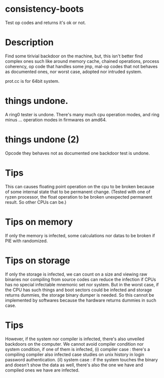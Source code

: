 # consistency-boots
Test op codes and returns it's ok or not.

# Description
Find some tirivial backdoor on the machine, but, this isn't better find complex ones such like
around memory cache, chained operations, process coherency, op code that handles some jmp,
mal-op codes that not behaves as documented ones, nor worst case, adopted nor intruded system.

prot.cc is for 64bit system.

# things undone.
A ring0 tester is undone. There's many much cpu operation modes,
and ring minus ... operation modes in firmwares on amd64.

# things undone (2)
Opcode they behaves not as documented one backdoor test is undone.

# Tips
This can causes floating point operation on the cpu to be broken because of some internal state
that to be permanent change. (Tested with one of ryzen processor, the float operation to be broken
unexpected permanent result. So other CPUs can be.)

# Tips on memory
If only the memory is infected, some calculations nor datas to be broken if PIE with randomized.

# Tips on storage
If only the storage is infected, we can count on a size and viewing raw binaries nor compiling
from source codes can reduce the infection if CPUs has no special infectable mnemonic set nor
system. But in the worst case, if the CPU has such things and boot sectors could be infected
and storage returns dummies, the storage binary dumper is needed. So this cannot be implemented
by softwares because the hardware returns dummies in such case.

# Tips
However, if the system nor compiler is infected, there's also unveiled backdoors on the computer.
We cannot avoid compiler condition nor system condition, if one of them is infected,
(i)  compiler case : there's a compiling compiler also infected case studies on unix history in login
password authentication.
(iI) system case : if the system touches the binary and doesn't show the data as well, there's also
the one we have and compiled ones we have are infected.
